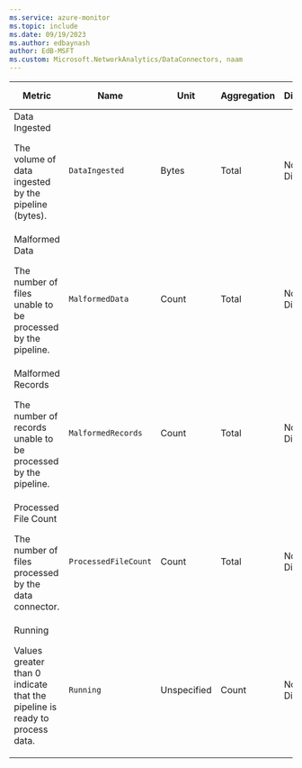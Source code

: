 ```yaml
---
ms.service: azure-monitor
ms.topic: include
ms.date: 09/19/2023
ms.author: edbaynash
author: EdB-MSFT
ms.custom: Microsoft.NetworkAnalytics/DataConnectors, naam
---
```

  
  
|Metric|Name|Unit|Aggregation|Dimensions|Time Grains|DS Export|
|---|---|---|---|---|---|---|
|Data Ingested<p><p>The volume of data ingested by the pipeline (bytes). |`DataIngested` |Bytes |Total |No Dimensions|PT1M |No|
|Malformed Data<p><p>The number of files unable to be processed by the pipeline. |`MalformedData` |Count |Total |No Dimensions|PT1M |Yes|
|Malformed Records<p><p>The number of records unable to be processed by the pipeline. |`MalformedRecords` |Count |Total |No Dimensions|PT1M |No|
|Processed File Count<p><p>The number of files processed by the data connector. |`ProcessedFileCount` |Count |Total |No Dimensions|PT1M |Yes|
|Running<p><p>Values greater than 0 indicate that the pipeline is ready to process data. |`Running` |Unspecified |Count |No Dimensions|PT1M |Yes|